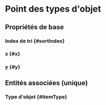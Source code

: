# Point des types d'objet
<!--- THIS FILE IS GENERATED PLEASE DO NOT EDIT IT DIRECTLY --->



## Propriétés de base

### Index de tri {#sortIndex}
        

### x {#x}
        

### y {#y}
        


## Entités associées (unique)

### Type d'objet {#itemType}
        





